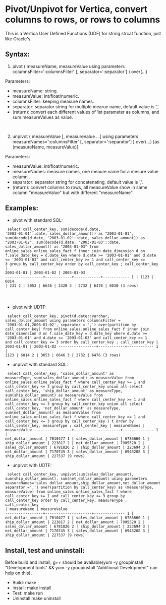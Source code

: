  <meta charset='utf-8'>

Pivot/Unpivot for Vertica, convert columns to rows, or rows to columns
==========
This is a Vertica User Defined Functions (UDF) for string strcat function, just like Oracle's.

Syntax:
----------

1. pivot ( measureName, measureValue  using parameters columnsFilter=':columnsFilter' [, separator=':separator'] ) over(...)

Parameters:

 * measureName: string.
 * measureValue: int/float/numeric.
 * columnsFilter: keeping measure names.
 * separator: separator string for multiple mearue name, default value is ','.
 * (return): convert each different values of 1st parameter as columns, and sum measureValues as value. 

&nbsp;

2. unpivot ( measureValue [, measureValue ...]  using parameters measureNames=':columnsFilter' [, separator=':separator'] ) over(...) [as (measureName, measureValue)]

Parameters:

 * measureValue: int/float/numeric.
 * measureNames: measure names, one meaure name for a mesure value column .
 * separator: separator string for concatenating, default value is ','.
 * (return): convert columns to rows, all measureValue show in same column "measureValue" but with different "measureName". 

Examples:
----------

- pivot with standard SQL:

<code><pre>
    select call_center_key, 
      sum(decode(d.date, '2003-01-01'::date, sales_dollar_amount)) as "2003-01-01", 
      sum(decode(d.date, '2003-01-02'::date, sales_dollar_amount)) as "2003-01-02", 
      sum(decode(d.date, '2003-01-03'::date, sales_dollar_amount)) as "2003-01-03"
    from online_sales.online_sales_fact f 
      inner join date_dimension d on f.sale_date_key = d.date_key 
    where d.date >= '2003-01-01' and d.date <= '2003-01-03' 
      and call_center_key >= 1 and call_center_key <= 3 
    group by call_center_key 
    order by call_center_key 
    ;
     call_center_key | 2003-01-01 | 2003-01-02 | 2003-01-03 
    -----------------+------------+------------+------------
                   1 |       1123 |       6014 |        231
                   2 |       3053 |       6646 |       3320
                   3 |       2732 |       6476 |       6030
    (3 rows)

</code></pre>

- pivot with UDTF:

<code><pre>
    select call_center_key, 
      pivot(d.date::varchar, sales_dollar_amount using parameters columnsFilter = '2003-01-01,2003-01-02', separator = ',') over(partition by call_center_key)
    from online_sales.online_sales_fact f 
      inner join date_dimension d on f.sale_date_key = d.date_key 
    where d.date >= '2003-01-01' and d.date <= '2003-01-03' 
      and call_center_key >= 1 and call_center_key <= 3 
    order by call_center_key 
    ;
     call_center_key | 2003-01-01 | 2003-01-02 
    -----------------+------------+------------
                   1 |       1123 |       6014
                   2 |       3053 |       6646
                   3 |       2732 |       6476
    (3 rows)
</code></pre>


- unpivot with standard SQL:

<code><pre>
      select call_center_key, 'sales_dollar_amount' as measureType, sum(sales_dollar_amount) as measureValue 
      from online_sales.online_sales_fact f 
      where call_center_key >= 1 and call_center_key <= 3 
      group by call_center_key 
      union all
      select call_center_key, 'ship_dollar_amount' as measureType, sum(ship_dollar_amount) as measureValue 
      from online_sales.online_sales_fact f 
      where call_center_key >= 1 and call_center_key <= 3 
      group by call_center_key 
      union all
      select call_center_key, 'net_dollar_amount' as measureType, sum(net_dollar_amount) as measureValue 
      from online_sales.online_sales_fact f 
      where call_center_key >= 1 and call_center_key <= 3 
      group by call_center_key 
    ) t
    order by call_center_key, measureType 
    ;
     call_center_key |     measureNames     | measureValue 
    -----------------+---------------------+--------------
                   1 | net_dollar_amount   |      7010477
                   1 | sales_dollar_amount |      6786660
                   1 | ship_dollar_amount  |       223817
                   2 | net_dollar_amount   |      7005520
                   2 | sales_dollar_amount |      6781826
                   2 | ship_dollar_amount  |       223694
                   3 | net_dollar_amount   |      7170745
                   3 | sales_dollar_amount |      6943208
                   3 | ship_dollar_amount  |       227537
    (9 rows)
</code></pre>

- unpivot with UDTF:

<code><pre>
    select call_center_key, 
      unpivot(sum(sales_dollar_amount), sum(ship_dollar_amount), sum(net_dollar_amount) using parameters measureNames='sales_dollar_amount,ship_dollar_amount,net_dollar_amount', separator =',') over(partition by call_center_key) as (measureType, measureValue)
    from online_sales.online_sales_fact f 
    where call_center_key >= 1 and call_center_key <= 3 
    group by call_center_key 
    order by call_center_key, measureType 
    ;
     call_center_key |     measureName     | measureValue 
    -----------------+---------------------+--------------
                   1 | net_dollar_amount   |      7010477
                   1 | sales_dollar_amount |      6786660
                   1 | ship_dollar_amount  |       223817
                   2 | net_dollar_amount   |      7005520
                   2 | sales_dollar_amount |      6781826
                   2 | ship_dollar_amount  |       223694
                   3 | net_dollar_amount   |      7170745
                   3 | sales_dollar_amount |      6943208
                   3 | ship_dollar_amount  |       227537
    (9 rows)
</code></pre>



Install, test and uninstall:
----------
Befoe build and install, g++ should be available(yum -y groupinstall "Development tools" && yum -y groupinstall "Additional Development" can help on this).

 * Build: make
 * Install: make install
 * Test: make run
 * Uninstall make uninstall

</body> </html>



